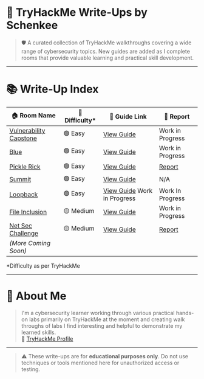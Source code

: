 # 🧠 TryHackMe Write-Ups by Schenkee

> 🛡️ A curated collection of TryHackMe walkthroughs covering a wide range of cybersecurity topics. New guides are added as I complete rooms that provide valuable learning and practical skill development.

---

# 📚 Write-Up Index

| 🏠 Room Name              | 🎯 Difficulty* | 📘 Guide Link                        | 📄 Report |  
|---------------------------|----------------|---------------------------------------|---------------------------------------|
| [Vulnerability Capstone](https://tryhackme.com/room/vulnerabilitycapstone)  | 🟢 Easy | [View Guide](https://github.com/Schenkee/TryHackMe-Guides/blob/main/Vulnerability_Capstone/Vulnerability_Capstone.md) | Work in Progress |  
| [Blue](https://tryhackme.com/room/blue)  | 🟢 Easy | [View Guide](https://github.com/Schenkee/TryHackMe-Guides/blob/main/Blue/Blue.md) | Work in Progress |  
| [Pickle Rick](https://tryhackme.com/room/picklerick) | 🟢 Easy | [View Guide](https://github.com/Schenkee/TryHackMe-Guides/blob/main/Pickle_Rick/Pickle_Rick.md) | [Report](https://github.com/Schenkee/TryHackMe-Guides/blob/main/Reports/Pickle_Rick_report.md) |    
| [Summit](https://tryhackme.com/room/summit) |🟢 Easy | [View Guide](https://github.com/Schenkee/TryHackMe-Guides/blob/main/Summit/Summit.md) | N/A |  
| [Loopback](https://tryhackme.com/room/lookback)  | 🟢 Easy | [View Guide](https://github.com/Schenkee/TryHackMe-Guides/blob/main/Loopback/Loopback.md) Work in Progress | Work In Progress |  
| [File Inclusion](https://tryhackme.com/room/fileinc)            | 🟡 Medium     | [View Guide](https://github.com/Schenkee/TryHackMe-Guides/blob/main/File_Inclusion/File_Inclusion.md)   | Work in Progress |  
| [Net Sec Challenge](https://tryhackme.com/room/netsecchallenge) |  🟡 Medium   | [View Guide](https://github.com/Schenkee/TryHackMe-Guides/blob/main/Net_Sec_Challenge/Net_Sec_Challenge.md)| [Report](https://github.com/Schenkee/TryHackMe-Guides/blob/main/Reports/Net_Sec_Challenge_report.md) |  
| *(More Coming Soon)*      |               |                                       |
  
*Difficulty as per TryHackMe
  
---

# 👤 About Me

> I'm a cybersecurity learner working through various practical hands-on labs primarily on TryHackMe at the moment and creating walk throughs of labs I find interesting and helpful to demonstrate my learned skills.  
🔗 [TryHackMe Profile](https://tryhackme.com/p/schenkee)  

---

> ⚠️ These write-ups are for **educational purposes only**. Do not use techniques or tools mentioned here for unauthorized access or testing.

